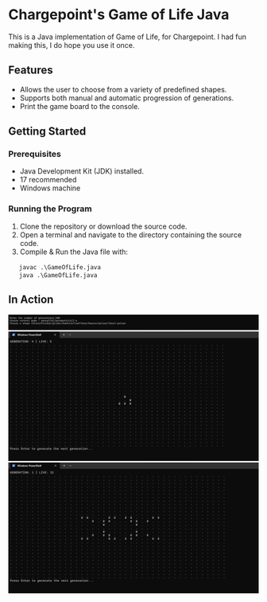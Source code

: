 # Chargepoint's Game of Life Java

This is a Java implementation of Game of Life, for Chargepoint.
I had fun making this, I do hope you use it once.

## Features

- Allows the user to choose from a variety of predefined shapes.
- Supports both manual and automatic progression of generations.
- Print the game board to the console.

## Getting Started

### Prerequisites

- Java Development Kit (JDK) installed.
- 17 recommended
- Windows machine

### Running the Program

1. Clone the repository or download the source code.
2. Open a terminal and navigate to the directory containing the source code.
3. Compile & Run the Java file with:
   
```
   javac .\GameOfLife.java
   java .\GameOfLife.java
```

## In Action

![IMG-1](/GOL_input.png)
![IMG-2](/GOL_glider.png)
![IMG-3](/GOL_pulsar.png)
